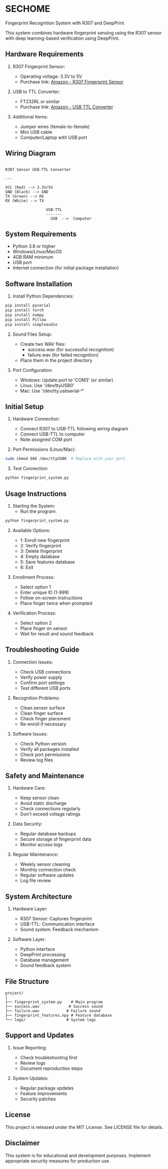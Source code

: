 # SECHOME

Fingerprint Recognition System with R307 and DeepPrint

This system combines hardware fingerprint sensing using the R307 sensor with deep learning-based verification using DeepPrint.

## Hardware Requirements

1. R307 Fingerprint Sensor:

   - Operating voltage: 3.3V to 5V
   - Purchase link: [Amazon - R307 Fingerprint Sensor](https://www.amazon.com/HiLetgo-Optical-Fingerprint-Reader-Arduino/dp/B07G8RJBB3)

2. USB to TTL Converter:

   - FT232RL or similar
   - Purchase link: [Amazon - USB TTL Converter](https://www.amazon.com/HiLetgo-FT232RL-Converter-Adapter-Arduino/dp/B00IJXZQ7C)

3. Additional Items:
   - Jumper wires (female-to-female)
   - Mini USB cable
   - Computer/Laptop with USB port

## Wiring Diagram

```

R307 Sensor USB-TTL Converter

---

VCC (Red) --> 3.3V/5V
GND (Black) --> GND
TX (Green) --> RX
RX (White) --> TX

                  USB-TTL
                  -------
                    USB  -->  Computer

```

## System Requirements

- Python 3.8 or higher
- Windows/Linux/MacOS
- 4GB RAM minimum
- USB port
- Internet connection (for initial package installation)

## Software Installation

1. Install Python Dependencies:

```bash
pip install pyserial
pip install torch
pip install numpy
pip install Pillow
pip install simpleaudio
```

2. Sound Files Setup:

   - Create two WAV files:
     - success.wav (for successful recognition)
     - failure.wav (for failed recognition)
   - Place them in the project directory

3. Port Configuration:
   - Windows: Update port to 'COM3' (or similar)
   - Linux: Use '/dev/ttyUSB0'
   - Mac: Use '/dev/tty.usbserial-\*'

## Initial Setup

1. Hardware Connection:

   - Connect R307 to USB-TTL following wiring diagram
   - Connect USB-TTL to computer
   - Note assigned COM port

2. Port Permissions (Linux/Mac):

```bash
sudo chmod 666 /dev/ttyUSB0  # Replace with your port
```

3. Test Connection:

```bash
python fingerprint_system.py
```

## Usage Instructions

1. Starting the System:
   - Run the program:

```bash
python fingerprint_system.py
```

2. Available Options:

   - 1: Enroll new fingerprint
   - 2: Verify fingerprint
   - 3: Delete fingerprint
   - 4: Empty database
   - 5: Save features database
   - 6: Exit

3. Enrollment Process:

   - Select option 1
   - Enter unique ID (1-999)
   - Follow on-screen instructions
   - Place finger twice when prompted

4. Verification Process:
   - Select option 2
   - Place finger on sensor
   - Wait for result and sound feedback

## Troubleshooting Guide

1. Connection Issues:

   - Check USB connections
   - Verify power supply
   - Confirm port settings
   - Test different USB ports

2. Recognition Problems:

   - Clean sensor surface
   - Clean finger surface
   - Check finger placement
   - Re-enroll if necessary

3. Software Issues:
   - Check Python version
   - Verify all packages installed
   - Check port permissions
   - Review log files

## Safety and Maintenance

1. Hardware Care:

   - Keep sensor clean
   - Avoid static discharge
   - Check connections regularly
   - Don't exceed voltage ratings

2. Data Security:

   - Regular database backups
   - Secure storage of fingerprint data
   - Monitor access logs

3. Regular Maintenance:
   - Weekly sensor cleaning
   - Monthly connection check
   - Regular software updates
   - Log file review

## System Architecture

1. Hardware Layer:

   - R307 Sensor: Captures fingerprint
   - USB-TTL: Communication interface
   - Sound system: Feedback mechanism

2. Software Layer:
   - Python interface
   - DeepPrint processing
   - Database management
   - Sound feedback system

## File Structure

```
project/
│
├── fingerprint_system.py    # Main program
├── success.wav             # Success sound
├── failure.wav            # Failure sound
├── fingerprint_features.npy # Feature database
└── logs/                  # System logs
```

## Support and Updates

1. Issue Reporting:

   - Check troubleshooting first
   - Review logs
   - Document reproduction steps

2. System Updates:
   - Regular package updates
   - Feature improvements
   - Security patches

## License

This project is released under the MIT License. See LICENSE file for details.

## Disclaimer

This system is for educational and development purposes. Implement appropriate security measures for production use.
